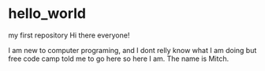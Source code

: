 # hello_world
my first repository
Hi there everyone!

I am new to computer programing, and I dont relly know what I am doing but free code camp told me to go here so here I am. The name is Mitch.
